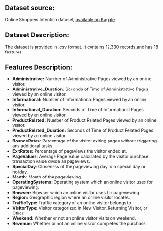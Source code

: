 ## **Dataset source:**
Online Shoppers Intention dataset,  [available on Kaggle](https://www.kaggle.com/henrysue/online-shoppers-intention)

## **Dataset Description:**
The dataset is provided in .csv format. It contains 12,330 records,and has 18 features.


## **Features Description:**

- **Administrative:** Number of Administrative Pages viewed by an online visitor.
- **Administrative_Duration:** Seconds of Time of Administrative Pages viewed by an online visitor.
- **Informational:** Number of Informational Pages viewed by an online visitor.
- **Informational_Duration:** Seconds of Time of Informational Pages viewed by an online visitor.
- **ProductRelated:** Number of Product Related Pages viewed by an online visitor.
- **ProductRelated_Duration:** Seconds of Time of Product Related Pages viewed by an online visitor.
- **BounceRates:** Percentage of the visitor exiting pages without triggering any additional tasks.
- **ExitRates:** Percentage of pageviews the visitor ended at.
- **PageValues:** Average Page Value calculated by the visitor purchase transaction value divide all pageviews.
- **SpecialDay:** Closeness of the pageviewing day to a special day or holiday.
- **Month:** Month of the pageviewing.
- **OperatingSystems:** Operating system which an online visitor uses for pageviewing.
- **Browser:** Browser which an online visitor uses for pageviewing.
- **Region:** Geographic region where an online visitor locates.
- **TrafficType:** Traffic category of an online visitor belongs to.
- **VisitorType:** Visitor categorized in New Visitor, Returning Visitor, or Other.
- **Weekend:** Whether or not an online visitor visits on weekend.
- **Revenue:** Whether or not an online visitor completes the purchase.
